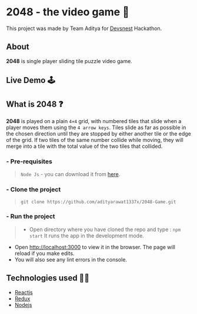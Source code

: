 # 2048 - the video game :jigsaw:

This project was made by Team Aditya for [Devsnest](https://devsnest.in) Hackathon.

## About

**2048** is single player sliding tile puzzle video game.

## Live Demo :joystick:

## What is 2048 :question:

**2048** is played on a plain `4×4` grid, with numbered tiles that slide when a player moves them using the `4 arrow keys`. Tiles slide as far as possible in the chosen direction until they are stopped by either another tile or the edge of the grid. If two tiles of the same number collide while moving, they will merge into a tile with the total value of the two tiles that collided.

### - Pre-requisites

> `Node Js` - you can download it from [here](https://nodejs.org/en/).

### - Clone the project

> `git clone https://github.com/adityarawat1337x/2048-Game.git`

### - Run the project

> - Open directory where you have cloned the repo and type :
>   `npm start` It runs the app in the development mode.

- Open [http://localhost:3000](http://localhost:3000) to view it in the browser.
  The page will reload if you make edits.
- You will also see any lint errors in the console.

## Technologies used :technologist:

- [Reactjs](https://devsnest.in)
- [Redux](https://devsnest.in)
- [Nodejs](https://devsnest.in)
